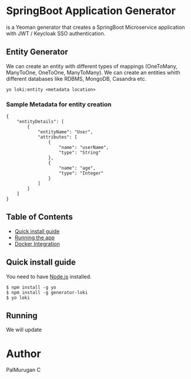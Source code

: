 # SpringBoot Application Generator

is a Yeoman generator that creates a SpringBoot Microservice application with JWT / Keycloak SSO authentication.

## Entity Generator

We can create an entity with different types of mappings (OneToMany, ManyToOne, OneToOne, ManyToMany). We can create an entities whith different databases like RDBMS, MongoDB, Casandra etc.

```
yo loki:entity <metadata location>

```

### Sample Metadata for entity creation
```
{
    "entityDetails": [
        {
            "entityName": "User",
            "attributes": [
                {
                    "name": "userName",
                    "type": "String"
                },
                {
                    "name": "age",
                    "type": "Integer"
                }
            ]
        }
    ]
}
```


## Table of Contents

- [Quick install guide](#quick-install-guide)
- [Running the app](#running)
- [Docker Integration](#docker)

## Quick install guide

You need to have [Node.js](https://nodejs.org) installed.

	$ npm install -g yo
	$ npm install -g generator-loki
	$ yo loki

## Running

We will update 

# Author
PalMurugan C